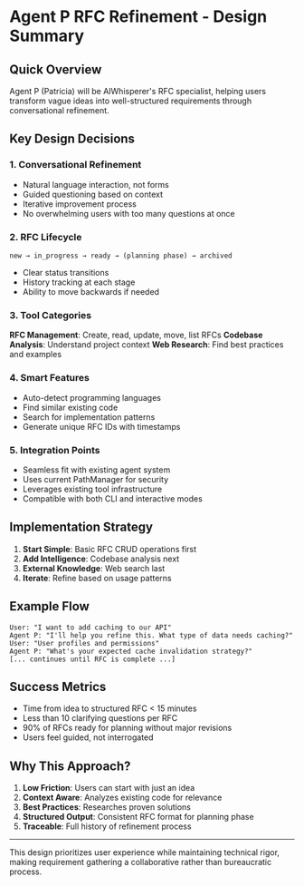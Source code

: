 # Agent P RFC Refinement - Design Summary

## Quick Overview

Agent P (Patricia) will be AIWhisperer's RFC specialist, helping users transform vague ideas into well-structured requirements through conversational refinement.

## Key Design Decisions

### 1. **Conversational Refinement**
- Natural language interaction, not forms
- Guided questioning based on context
- Iterative improvement process
- No overwhelming users with too many questions at once

### 2. **RFC Lifecycle**
```
new → in_progress → ready → (planning phase) → archived
```
- Clear status transitions
- History tracking at each stage
- Ability to move backwards if needed

### 3. **Tool Categories**

**RFC Management**: Create, read, update, move, list RFCs
**Codebase Analysis**: Understand project context
**Web Research**: Find best practices and examples

### 4. **Smart Features**
- Auto-detect programming languages
- Find similar existing code
- Search for implementation patterns
- Generate unique RFC IDs with timestamps

### 5. **Integration Points**
- Seamless fit with existing agent system
- Uses current PathManager for security
- Leverages existing tool infrastructure
- Compatible with both CLI and interactive modes

## Implementation Strategy

1. **Start Simple**: Basic RFC CRUD operations first
2. **Add Intelligence**: Codebase analysis next
3. **External Knowledge**: Web search last
4. **Iterate**: Refine based on usage patterns

## Example Flow

```
User: "I want to add caching to our API"
Agent P: "I'll help you refine this. What type of data needs caching?"
User: "User profiles and permissions"
Agent P: "What's your expected cache invalidation strategy?"
[... continues until RFC is complete ...]
```

## Success Metrics

- Time from idea to structured RFC < 15 minutes
- Less than 10 clarifying questions per RFC
- 90% of RFCs ready for planning without major revisions
- Users feel guided, not interrogated

## Why This Approach?

1. **Low Friction**: Users can start with just an idea
2. **Context Aware**: Analyzes existing code for relevance  
3. **Best Practices**: Researches proven solutions
4. **Structured Output**: Consistent RFC format for planning phase
5. **Traceable**: Full history of refinement process

---

This design prioritizes user experience while maintaining technical rigor, making requirement gathering a collaborative rather than bureaucratic process.